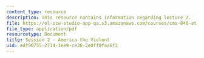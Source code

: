 ```yaml
---
content_type: resource
description: This resource contains information regarding lecture 2.
file: https://ol-ocw-studio-app-qa.s3.amazonaws.com/courses/cms-840-at-the-limit-violence-in-contemporary-representation-fall-2013/edf9075527141ee9ce362e0ff8faa6f2_MITCMS_840F13_Session_2.pdf
file_type: application/pdf
resourcetype: Document
title: Session 2 - America the Violent
uid: edf90755-2714-1ee9-ce36-2e0ff8faa6f2
---
```


